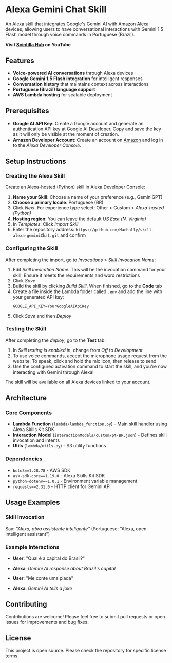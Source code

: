# Alexa Gemini Chat Skill

An Alexa skill that integrates Google's Gemini AI with Amazon Alexa devices, allowing users to have conversational interactions with Gemini 1.5 Flash model through voice commands in Portuguese (Brazil).

**Visit [Scintilla Hub](https://www.youtube.com/@scintillahub) on YouTube**

## Features

- **Voice-powered AI conversations** through Alexa devices
- **Google Gemini 1.5 Flash integration** for intelligent responses
- **Conversation history** that maintains context across interactions
- **Portuguese (Brazil) language support**
- **AWS Lambda hosting** for scalable deployment

## Prerequisites

- **Google AI API Key**: Create a Google account and generate an authentication API key at [Google AI Developer](https://ai.google.dev/). Copy and save the key as it will only be visible at the moment of creation.
- **Amazon Developer Account**: Create an account on [Amazon](https://www.amazon.com/ap/signin?openid.pape.preferred_auth_policies=Singlefactor&clientContext=132-2293245-7926858&openid.pape.max_auth_age=7200000&openid.return_to=https%3A%2F%2Fdeveloper.amazon.com%2Falexa%2Fconsole%2Fask&openid.identity=http%3A%2F%2Fspecs.openid.net%2Fauth%2F2.0%2Fidentifier_select&openid.assoc_handle=amzn_dante_us&openid.mode=checkid_setup&marketPlaceId=ATVPDKIKX0DER&openid.claimed_id=http%3A%2F%2Fspecs.openid.net%2Fauth%2F2.0%2Fidentifier_select&openid.ns=http%3A%2F%2Fspecs.openid.net%2Fauth%2F2.0&) and log in to the _Alexa Developer Console_.

## Setup Instructions

### Creating the Alexa Skill

Create an Alexa-hosted (Python) skill in Alexa Developer Console:

1. **Name your Skill**: Choose a name of your preference (e.g., GeminiGPT)
2. **Choose a primary locale**: Portuguese (BR)
3. Click _Next_. For experience type select: Other > Custom > _Alexa-hosted (Python)_
4. **Hosting region**: You can leave the default _US East (N. Virginia)_
5. In _Templates_: Click _Import Skill_
6. Enter the repository address: `https://github.com/Machally/skill-alexa-geminiChat.git` and confirm

### Configuring the Skill

After completing the import, go to _Invocations_ > _Skill Invocation Name_:

1. Edit _Skill Invocation Name_. This will be the invocation command for your skill. Ensure it meets the requirements and word restrictions
2. Click _Save_
3. Build the skill by clicking _Build Skill_. When finished, go to the **Code** tab
4. Create a file inside the Lambda folder called `.env` and add the line with your generated API key:
   ```shell
   GOOGLE_API_KEY=YourGoogleAIApiKey
   ```
5. Click _Save_ and then _Deploy_

### Testing the Skill

After completing the _deploy_, go to the **Test** tab:

1. In _Skill testing is enabled in_, change from _Off_ to _Development_
2. To use voice commands, accept the microphone usage request from the website. To speak, click and hold the mic icon, then release to send
3. Use the configured activation command to start the skill, and you're now interacting with Gemini through Alexa!

The skill will be available on all Alexa devices linked to your account.

## Architecture

### Core Components

- **Lambda Function** (`lambda/lambda_function.py`) - Main skill handler using Alexa Skills Kit SDK
- **Interaction Model** (`interactionModels/custom/pt-BR.json`) - Defines skill invocation and intents
- **Utils** (`lambda/utils.py`) - S3 utility functions

### Dependencies

- `boto3==1.28.78` - AWS SDK
- `ask-sdk-core==1.19.0` - Alexa Skills Kit SDK
- `python-dotenv==1.0.1` - Environment variable management
- `requests==2.31.0` - HTTP client for Gemini API

## Usage Examples

### Skill Invocation

Say: *"Alexa, abra assistente inteligente"* (Portuguese: "Alexa, open intelligent assistant")

### Example Interactions

- **User**: "Qual é a capital do Brasil?"
- **Alexa**: *Gemini AI response about Brazil's capital*

- **User**: "Me conte uma piada"
- **Alexa**: *Gemini AI tells a joke*

## Contributing

Contributions are welcome! Please feel free to submit pull requests or open issues for improvements and bug fixes.

## License

This project is open source. Please check the repository for specific license terms.
